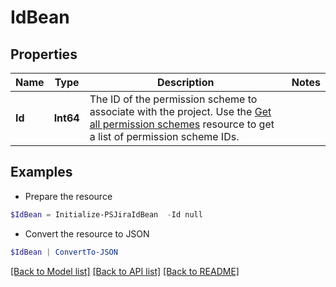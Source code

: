 # IdBean
## Properties

Name | Type | Description | Notes
------------ | ------------- | ------------- | -------------
**Id** | **Int64** | The ID of the permission scheme to associate with the project. Use the [Get all permission schemes](#api-rest-api-3-permissionscheme-get) resource to get a list of permission scheme IDs. | 

## Examples

- Prepare the resource
```powershell
$IdBean = Initialize-PSJiraIdBean  -Id null
```

- Convert the resource to JSON
```powershell
$IdBean | ConvertTo-JSON
```

[[Back to Model list]](../README.md#documentation-for-models) [[Back to API list]](../README.md#documentation-for-api-endpoints) [[Back to README]](../README.md)

